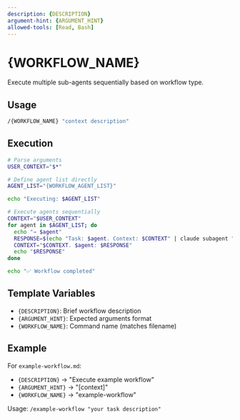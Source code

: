 ```yaml
---
description: {DESCRIPTION}
argument-hint: {ARGUMENT_HINT}
allowed-tools: [Read, Bash]
---
```


# {WORKFLOW_NAME}

Execute multiple sub-agents sequentially based on workflow type.

## Usage

```bash
/{WORKFLOW_NAME} "context description"
```

## Execution

```bash
# Parse arguments
USER_CONTEXT="$*"

# Define agent list directly
AGENT_LIST="{WORKFLOW_AGENT_LIST}"

echo "Executing: $AGENT_LIST"

# Execute agents sequentially
CONTEXT="$USER_CONTEXT"
for agent in $AGENT_LIST; do
  echo "→ $agent"
  RESPONSE=$(echo "Task: $agent. Context: $CONTEXT" | claude subagent "$agent" 2>/dev/null || echo "Failed")
  CONTEXT="$CONTEXT. $agent: $RESPONSE"
  echo "$RESPONSE"
done

echo "✅ Workflow completed"
```

## Template Variables

- `{DESCRIPTION}`: Brief workflow description
- `{ARGUMENT_HINT}`: Expected arguments format  
- `{WORKFLOW_NAME}`: Command name (matches filename)

## Example

For `example-workflow.md`:
- `{DESCRIPTION}` → "Execute example workflow"
- `{ARGUMENT_HINT}` → "[context]"
- `{WORKFLOW_NAME}` → "example-workflow"

Usage: `/example-workflow "your task description"`